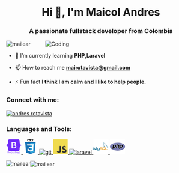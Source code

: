 <h1 align="center">Hi 👋, I'm Maicol Andres</h1>
<h3 align="center">A passionate fullstack developer from Colombia</h3>
<img align="right" alt="Coding" width="400" src="https://i.giphy.com/2IudUHdI075HL02Pkk.webp">

<p align="left"> <img src="https://komarev.com/ghpvc/?username=mailear&label=Profile%20views&color=0e75b6&style=flat" alt="mailear" /> </p>

- 🌱 I’m currently learning **PHP,Laravel**

- 📫 How to reach me **mairotavista@gmail.com**

- ⚡ Fun fact **I think I am calm and I like to help people.**

<h3 align="left">Connect with me:</h3>
<p align="left">
<a href="https://fb.com/andres rotavista" target="blank"><img align="center" src="https://raw.githubusercontent.com/rahuldkjain/github-profile-readme-generator/master/src/images/icons/Social/facebook.svg" alt="andres rotavista" height="30" width="40" /></a>
</p>

<h3 align="left">Languages and Tools:</h3>
<p align="left"> <a href="https://getbootstrap.com" target="_blank" rel="noreferrer"> <img src="https://raw.githubusercontent.com/devicons/devicon/master/icons/bootstrap/bootstrap-plain-wordmark.svg" alt="bootstrap" width="40" height="40"/> </a> <a href="https://www.w3schools.com/css/" target="_blank" rel="noreferrer"> <img src="https://raw.githubusercontent.com/devicons/devicon/master/icons/css3/css3-original-wordmark.svg" alt="css3" width="40" height="40"/> </a> <a href="https://git-scm.com/" target="_blank" rel="noreferrer"> <img src="https://www.vectorlogo.zone/logos/git-scm/git-scm-icon.svg" alt="git" width="40" height="40"/> </a> <a href="https://developer.mozilla.org/en-US/docs/Web/JavaScript" target="_blank" rel="noreferrer"> <img src="https://raw.githubusercontent.com/devicons/devicon/master/icons/javascript/javascript-original.svg" alt="javascript" width="40" height="40"/> </a> <a href="https://laravel.com/" target="_blank" rel="noreferrer"> <img src="https://upload.wikimedia.org/wikipedia/commons/thumb/9/9a/Laravel.svg/1969px-Laravel.svg.png" alt="laravel" width="40" height="40"/> </a> <a href="https://www.mysql.com/" target="_blank" rel="noreferrer"> <img src="https://raw.githubusercontent.com/devicons/devicon/master/icons/mysql/mysql-original-wordmark.svg" alt="mysql" width="40" height="40"/> </a> <a href="https://www.php.net" target="_blank" rel="noreferrer"> <img src="https://raw.githubusercontent.com/devicons/devicon/master/icons/php/php-original.svg" alt="php" width="40" height="40"/> </a> </p>

<p><img align="left" src="https://github-readme-stats.vercel.app/api/top-langs?username=mailear&show_icons=true&locale=en&layout=compact" alt="mailear" /></p>



<p><img align="center" src="https://github-readme-streak-stats.herokuapp.com/?user=mailear&" alt="mailear" /></p>
